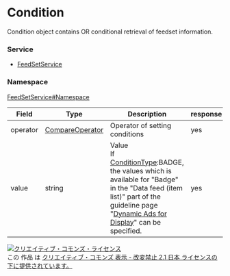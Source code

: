 # Condition
Condition object contains OR conditional retrieval of feedset information.

### Service
+ [FeedSetService](../../services/FeedSetService.md)

### Namespace
[FeedSetService#Namespace](../../services/FeedSetService.md#namespace)

| Field | Type | Description | response | add | remove |
|---|---|---|---|---|---|
| operator | [CompareOperator](./CompareOperator.md)| Operator of setting conditions | yes | Requirement | Ignore |
| value | string | Value<br/>If [ConditionType](ConditionType.md):BADGE, the values which is available for "Badge" in the "Data feed (item list)" part of the guideline page "[Dynamic Ads for Display](https://support-marketing.yahoo.co.jp/promotionalads/ydn/articledetail?lan=en&aid=22325)" can be specified. | yes | Requirement | Ignore |

<a rel="license" href="http://creativecommons.org/licenses/by-nd/2.1/jp/"><img alt="クリエイティブ・コモンズ・ライセンス" style="border-width:0" src="https://i.creativecommons.org/l/by-nd/2.1/jp/88x31.png" /></a><br />この 作品 は <a rel="license" href="http://creativecommons.org/licenses/by-nd/2.1/jp/">クリエイティブ・コモンズ 表示 - 改変禁止 2.1 日本 ライセンスの下に提供されています。</a>
